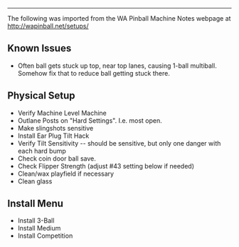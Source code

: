 ***
The following was imported from the WA Pinball Machine Notes webpage at http://wapinball.net/setups/
## Known Issues
-   Often ball gets stuck up top, near top lanes, causing 1-ball multiball. Somehow fix that to reduce ball getting stuck there.
## Physical Setup
-   Verify Machine Level Machine
-   Outlane Posts on "Hard Settings". I.e. most open.
-   Make slingshots sensitive
-   Install Ear Plug Tilt Hack
-   Verify Tilt Sensitivity -- should be sensitive, but only one danger with each hard bump
-   Check coin door ball save.
-   Check Flipper Strength (adjust #43 setting below if needed)
-   Clean/wax playfield if necessary
-   Clean glass
## Install Menu
-   Install 3-Ball
-   Install Medium
-   Install Competition
